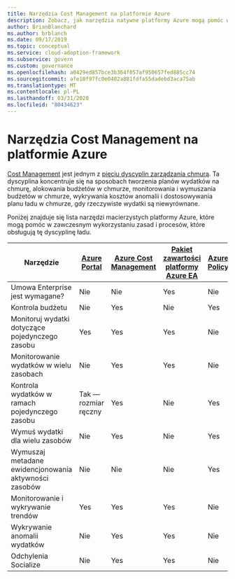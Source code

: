 ```yaml
---
title: Narzędzia Cost Management na platformie Azure
description: Zobacz, jak narzędzia natywne platformy Azure mogą pomóc w dojrzałych zasadach i procesach, które obsługują dyscyplinę ładu Cost Management.
author: BrianBlanchard
ms.author: brblanch
ms.date: 09/17/2019
ms.topic: conceptual
ms.service: cloud-adoption-framework
ms.subservice: govern
ms.custom: governance
ms.openlocfilehash: a0429ed857bce3b364f057af950657fed885cc74
ms.sourcegitcommit: afe10f97fc0e0402a881fdfa55dadebd3aca75ab
ms.translationtype: MT
ms.contentlocale: pl-PL
ms.lasthandoff: 03/31/2020
ms.locfileid: "80434623"
---
```

# <a name="cost-management-tools-in-azure"></a>Narzędzia Cost Management na platformie Azure

[Cost Management](./index.md) jest jednym z [pięciu dyscyplin zarządzania chmurą](../governance-disciplines.md). Ta dyscyplina koncentruje się na sposobach tworzenia planów wydatków na chmurę, alokowania budżetów w chmurze, monitorowania i wymuszania budżetów w chmurze, wykrywania kosztów anomalii i dostosowywania planu ładu w chmurze, gdy rzeczywiste wydatki są niewyrównane.

Poniżej znajduje się lista narzędzi macierzystych platformy Azure, które mogą pomóc w zawczesnym wykorzystaniu zasad i procesów, które obsługują tę dyscyplinę ładu.

| Narzędzie | [Azure Portal](https://azure.microsoft.com/features/azure-portal)  | [Azure Cost Management](https://docs.microsoft.com/azure/cost-management/overview-cost-mgt)  | [Pakiet zawartości platformy Azure EA](https://docs.microsoft.com/power-bi/service-connect-to-azure-enterprise)  | [Azure Policy](https://docs.microsoft.com/azure/governance/policy/overview) |
|---------|---------|---------|---------|---------|
|Umowa Enterprise jest wymagane?     | Nie         | Nie         | Yes         | Nie         |
|Kontrola budżetu     | Nie         | Yes         | Nie         | Yes         |
|Monitoruj wydatki dotyczące pojedynczego zasobu    | Yes         | Yes         | Yes         | Nie         |
|Monitorowanie wydatków w wielu zasobach    | Nie         | Yes        | Yes         | Nie         |
|Kontrola wydatków w ramach pojedynczego zasobu     | Tak — rozmiar ręczny         | Yes         | Nie         | Yes         |
|Wymuś wydatki dla wielu zasobów    | Nie         | Yes         | Nie         | Yes         |
|Wymuszaj metadane ewidencjonowania aktywności zasobów    | Nie         | Nie         | Nie         | Yes         |
|Monitorowanie i wykrywanie trendów     | Yes          | Yes        | Yes         | Nie         |
|Wykrywanie anomalii wydatków     | Nie         | Yes        | Yes         | Nie        |
|Odchylenia Socialize     | Nie        | Yes        | Yes        | Nie        |
